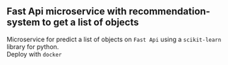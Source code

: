 ## Fast Api microservice with recommendation-system to get a list of objects

Microservice for predict a list of objects on `Fast Api` using a `scikit-learn` library for python.<br>
Deploy with `docker`
